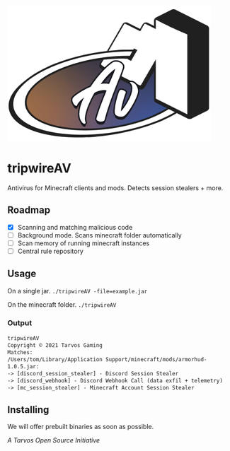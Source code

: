 ![Tripwire AV Logo](https://raw.githubusercontent.com/tarvos-gaming/tripwireAV/main/assets/twav_logo_slim.png)

# tripwireAV
Antivirus for Minecraft clients and mods. Detects session stealers + more.

## Roadmap
- [x] Scanning and matching malicious code
- [ ] Background mode. Scans minecraft folder automatically
- [ ] Scan memory of running minecraft instances
- [ ] Central rule repository

## Usage
On a single jar.
```./tripwireAV -file=example.jar```

On the minecraft folder.
```./tripwireAV```
### Output
```
tripwireAV
Copyright © 2021 Tarvos Gaming
Matches:                                                                                                                                                                                     
/Users/tom/Library/Application Support/minecraft/mods/armorhud-1.0.5.jar:
-> [discord_session_stealer] - Discord Session Stealer
-> [discord_webhook] - Discord Webhook Call (data exfil + telemetry)
-> [mc_session_stealer] - Minecraft Account Session Stealer
```

## Installing
We will offer prebuilt binaries as soon as possible.

*A Tarvos Open Source Initiative*
